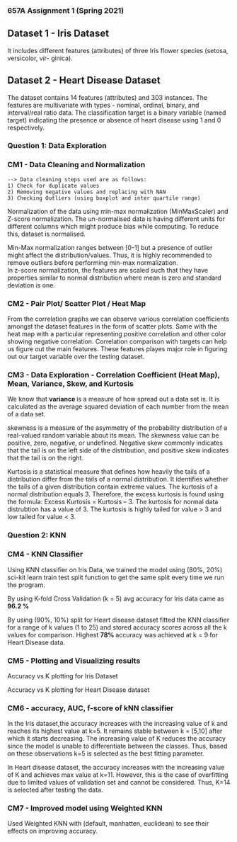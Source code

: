 ### 657A Assignment 1 (Spring 2021)

## Dataset 1 - Iris Dataset
It includes different features (attributes) of three Iris flower species (setosa, versicolor, vir- ginica).

## Dataset 2 - Heart Disease Dataset
The dataset contains 14 features (attributes) and 303 instances. The features are multivariate with types - nominal, ordinal, binary, and interval/real ratio data. The classification target is a binary variable (named target) indicating the presence or absence of heart disease using 1 and 0 respectively.

### Question 1: Data Exploration
### CM1 - Data Cleaning and Normalization 
    --> Data cleaning steps used are as follows:
    1) Check for duplicate values
    2) Removing negative values and replacing with NAN 
    3) Checking Outliers (using boxplot and inter quartile range)
    
Normalization of the data using min-max normalization (MinMaxScaler) and Z-score normalization. The un-normalised data is having different units for different columns which might produce bias while computing. To reduce this, dataset is normalised.                                                        

Min-Max normalization ranges between [0-1] but a presence of outlier might affect the distribution/values. Thus, it is highly recommended to remove outliers before performing min-max normalization.                                                        
In z-score normalization, the features are scaled such that they have properties similar to normal distribution where mean is zero and standard deviation is one.

### CM2 - Pair Plot/ Scatter Plot / Heat Map

From the correlation graphs we can observe various correlation coefficients amongst the dataset features in the form of scatter plots. Same with the heat map with a particular representing positive correlation and other color showing negative correlation.
Correlation comparison with targets can help us figure out the main features. These features playes major role in figuring out our target variable over the testing dataset.

### CM3 - Data Exploration - Correlation Coefficient (Heat Map), Mean, Variance, Skew, and Kurtosis
We know that <b> variance </b> is a measure of how spread out a data set is. It is calculated as the average squared deviation of each number from the mean of a data set. 

skewness is a measure of the asymmetry of the probability distribution of a real-valued random variable about its mean. The skewness value can be positive, zero, negative, or undefined. Negative skew commonly indicates that the tail is on the left side of the distribution, and positive skew indicates that the tail is on the right.

Kurtosis is a statistical measure that defines how heavily the tails of a distribution differ from the tails of a normal distribution. It identifies whether the tails of a given distribution contain extreme values. The kurtosis of a normal distribution equals 3. Therefore, the excess kurtosis is found using the formula: Excess Kurtosis = Kurtosis – 3. The kurtosis for normal data distrubtion has a value of 3.
The kurtosis is highly tailed for value > 3 and  low tailed for value < 3.

### Question 2: KNN
### CM4 - KNN Classifier
Using KNN classifier on Iris Data, we trained the model using (80%, 20%) sci-kit learn train test split function to get the same split every time we run the program.

By using K-fold Cross Validation (k = 5) avg accuracy for Iris data came as <b> 96.2 % </b>

By using (90%, 10%) split for Heart disease dataset fitted the KNN classifier for a range of k values (1 to 25) and stored accuracy scores across all the k values for comparison. Highest <b> 78% </b> accuracy was achieved at k = 9 for Heart Disease data.

### CM5 - Plotting and Visualizing results
Accuracy vs K plotting for Iris Dataset


Accuracy vs K plotting for Heart Disease dataset


### CM6 - accuracy, AUC, f-score of kNN classifier

In the Iris dataset,the accuracy increases with the increasing value of k and reaches its highest value at k=5. It remains stable between k = [5,10] after which it starts decreasing. The increasing value of K reduces the accuracy since the model is unable to differentiate between the classes. Thus, based on these observations k=5 is selected as the best fitting parameter.

In Heart disease dataset, the accuracy increases with the increasing value of K and achieves max value at k=11. However, this is the case of overfitting due to limited values of validation set and cannot be considered. Thus, K=14 is selected after testing the data.

### CM7 - Improved model using Weighted KNN
Used Weighted KNN with (default, manhatten, euclidean) to see their effects on improving accuracy.
